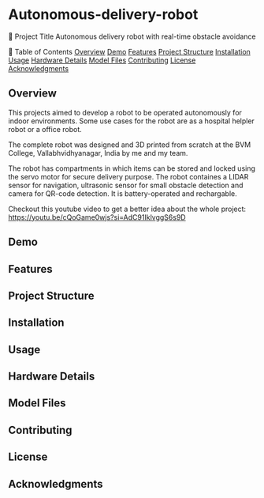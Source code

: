 # Autonomous-delivery-robot

🦾 Project Title
Autonomous delivery robot with real-time obstacle avoidance

📌 Table of Contents
[Overview](#overview)
[Demo](#demo)
[Features](#features)
[Project Structure](#projectstructure)
[Installation](#installation)
[Usage](#usage)
[Hardware Details](#hardwaredetails)
[Model Files](#modelfiles)
[Contributing](#contributing)
[License](#license)
[Acknowledgments](#acknowledgments)

## Overview

This projects aimed to develop a robot to be operated autonomously for indoor environments. Some use cases for the robot are as a hospital helpler robot or a office robot. 

The complete robot was designed and 3D printed from scratch at the BVM College, Vallabhvidhyanagar, India by me and my team.

The robot has compartments in which items can be stored and locked using the servo motor for secure delivery purpose. The robot containes a LIDAR sensor for navigation, ultrasonic sensor for small obstacle detection and camera for QR-code detection. It is battery-operated and rechargable.

Checkout this youtube video to get a better idea about the whole project: https://youtu.be/cQoGame0wjs?si=AdC91IklvggS6s9D

## Demo

## Features

## Project Structure

## Installation

## Usage

## Hardware Details

## Model Files

## Contributing

## License

## Acknowledgments


